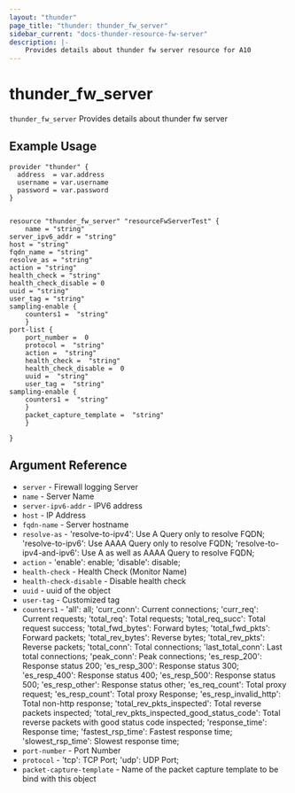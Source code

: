 ```yaml
---
layout: "thunder"
page_title: "thunder: thunder_fw_server"
sidebar_current: "docs-thunder-resource-fw-server"
description: |-
    Provides details about thunder fw server resource for A10
---
```


# thunder\_fw\_server

`thunder_fw_server` Provides details about thunder fw server
## Example Usage


```hcl
provider "thunder" {
  address  = var.address
  username = var.username
  password = var.password
}


resource "thunder_fw_server" "resourceFwServerTest" {
	name = "string"
server_ipv6_addr = "string"
host = "string"
fqdn_name = "string"
resolve_as = "string"
action = "string"
health_check = "string"
health_check_disable = 0
uuid = "string"
user_tag = "string"
sampling-enable {   
	counters1 =  "string" 
	}
port-list {   
	port_number =  0 
	protocol =  "string" 
	action =  "string" 
	health_check =  "string" 
	health_check_disable =  0 
	uuid =  "string" 
	user_tag =  "string" 
sampling-enable {   
	counters1 =  "string" 
	}
	packet_capture_template =  "string" 
	}
 
}

```

## Argument Reference

* `server` - Firewall logging Server
* `name` - Server Name
* `server-ipv6-addr` - IPV6 address
* `host` - IP Address
* `fqdn-name` - Server hostname
* `resolve-as` - 'resolve-to-ipv4': Use A Query only to resolve FQDN; 'resolve-to-ipv6': Use AAAA Query only to resolve FQDN; 'resolve-to-ipv4-and-ipv6': Use A as well as AAAA Query to resolve FQDN;
* `action` - 'enable': enable; 'disable': disable;
* `health-check` - Health Check (Monitor Name)
* `health-check-disable` - Disable health check
* `uuid` - uuid of the object
* `user-tag` - Customized tag
* `counters1` - 'all': all; 'curr_conn': Current connections; 'curr_req': Current requests; 'total_req': Total requests; 'total_req_succ': Total request success; 'total_fwd_bytes': Forward bytes; 'total_fwd_pkts': Forward packets; 'total_rev_bytes': Reverse bytes; 'total_rev_pkts': Reverse packets; 'total_conn': Total connections; 'last_total_conn': Last total connections; 'peak_conn': Peak connections; 'es_resp_200': Response status 200; 'es_resp_300': Response status 300; 'es_resp_400': Response status 400; 'es_resp_500': Response status 500; 'es_resp_other': Response status other; 'es_req_count': Total proxy request; 'es_resp_count': Total proxy Response; 'es_resp_invalid_http': Total non-http response; 'total_rev_pkts_inspected': Total reverse packets inspected; 'total_rev_pkts_inspected_good_status_code': Total reverse packets with good status code inspected; 'response_time': Response time; 'fastest_rsp_time': Fastest response time; 'slowest_rsp_time': Slowest response time;
* `port-number` - Port Number
* `protocol` - 'tcp': TCP Port; 'udp': UDP Port;
* `packet-capture-template` - Name of the packet capture template to be bind with this object


